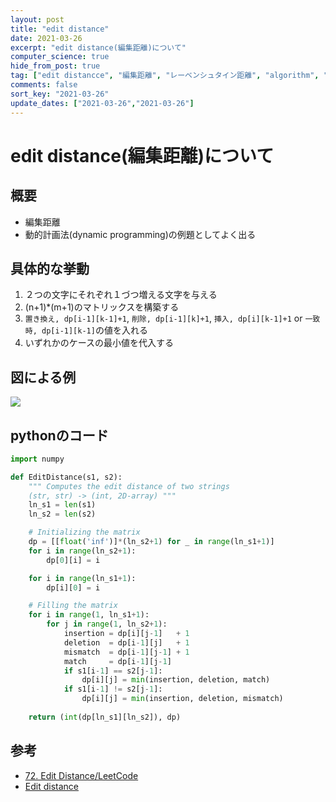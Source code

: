 ```yaml
---
layout: post
title: "edit distance"
date: 2021-03-26
excerpt: "edit distance(編集距離)について"
computer_science: true
hide_from_post: true
tag: ["edit distancce", "編集距離", "レーベンシュタイン距離", "algorithm", "dynamic programming"]
comments: false
sort_key: "2021-03-26"
update_dates: ["2021-03-26","2021-03-26"]
---
```


# edit distance(編集距離)について

## 概要
 - 編集距離
 - 動的計画法(dynamic programming)の例題としてよく出る

## 具体的な挙動
 1. ２つの文字にそれぞれ１づつ増える文字を与える
 2. (n+1)*(m+1)のマトリックスを構築する
 3. `置き換え, dp[i-1][k-1]+1`, `削除, dp[i-1][k]+1`, `挿入, dp[i][k-1]+1` or `一致時, dp[i-1][k-1]`の値を入れる
 4. いずれかのケースの最小値を代入する

## 図による例
<div>
  <img src="https://user-images.githubusercontent.com/4949982/112608691-f943b980-8e5d-11eb-928e-f16c0b89d588.png">
</div>

## pythonのコード

```python
import numpy 

def EditDistance(s1, s2):
    """ Computes the edit distance of two strings
    (str, str) -> (int, 2D-array) """
    ln_s1 = len(s1)
    ln_s2 = len(s2)

    # Initializing the matrix
    dp = [[float('inf')]*(ln_s2+1) for _ in range(ln_s1+1)]
    for i in range(ln_s2+1):
        dp[0][i] = i

    for i in range(ln_s1+1):
        dp[i][0] = i

    # Filling the matrix
    for i in range(1, ln_s1+1):
        for j in range(1, ln_s2+1):
            insertion = dp[i][j-1]   + 1
            deletion  = dp[i-1][j]   + 1
            mismatch  = dp[i-1][j-1] + 1
            match     = dp[i-1][j-1]
            if s1[i-1] == s2[j-1]:
                dp[i][j] = min(insertion, deletion, match)
            if s1[i-1] != s2[j-1]:
                dp[i][j] = min(insertion, deletion, mismatch)
    
    return (int(dp[ln_s1][ln_s2]), dp)
```

## 参考
 - [72. Edit Distance/LeetCode](https://leetcode.com/problems/edit-distance/)
 - [Edit distance](https://en.wikipedia.org/wiki/Edit_distance)
